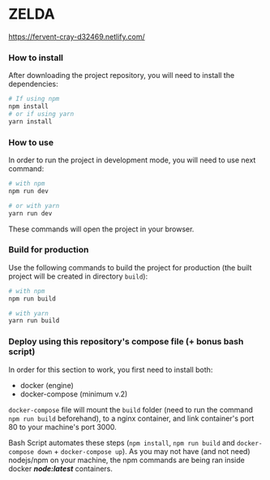 # ZELDA

https://fervent-cray-d32469.netlify.com/

### How to install

After downloading the project repository, you will need to install the dependencies:
```bash
# If using npm
npm install
# or if using yarn
yarn install
```

### How to use

In order to run the project in development mode, you will need to use next command:
```bash
# with npm
npm run dev

# or with yarn
yarn run dev
```

These commands will open the project in your browser.

### Build for production

Use the following commands to build the project for production (the built project will be created in directory `build`):
```bash
# with npm
npm run build

# with yarn
yarn run build
```

### Deploy using this repository's compose file (+ bonus bash script)

In order for this section to work, you first need to install both:
  - docker (engine)
  - docker-compose (minimum v.2)

`docker-compose` file will mount the `build` folder (need to run the command `npm run build` beforehand), to a nginx container, and link container's port 80 to your machine's port 3000.

Bash Script automates these steps (`npm install`, `npm run build` and `docker-compose down` + `docker-compose up`). As you may not have (and not need) nodejs/npm on your machine, the npm commands are being ran inside docker ***node:latest*** containers.
